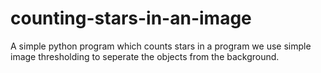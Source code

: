 # counting-stars-in-an-image
A simple python program which counts stars in a program we use simple image thresholding to seperate the objects from the background.
